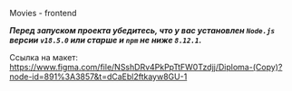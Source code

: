 Movies - frontend

**_Перед запуском проекта убедитесь, что у вас установлен `Node.js` версии `v18.5.0` или старше и `npm` не ниже `8.12.1`._**

Ссылка на макет:
https://www.figma.com/file/NSshDRv4PkPpTtFW0Tzdjj/Diploma-(Copy)?node-id=891%3A3857&t=dCaEbl2ftkayw8GU-1
